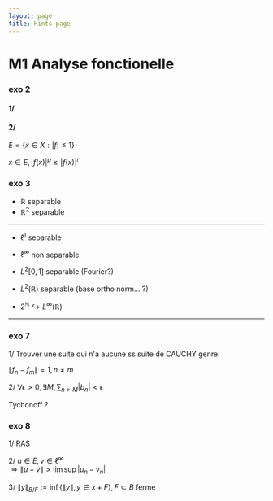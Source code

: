 ```yaml
---
layout: page
title: Hints page
---
```


# M1 Analyse fonctionelle


### exo 2

#### 1/

#### 2/
 $E= \{x \in X:|f| \leq 1 \}$

$x\in E, \,|f(x)|^p \leq |f(x)|^r$

### exo 3



- $\mathbb{R}$ separable
- $\mathbb{R}^2$ separable


---

- $\ell^1$ separable
- $\ell^\infty$ non separable
- $L^2[0,1]$ separable (Fourier?)
- $L^2(\mathbb{R})$ separable (base ortho norm... ?)

- $2^\mathbb{N} \hookrightarrow L^\infty(\mathbb{R})$

---

### exo 7

1/ Trouver une suite qui n'a aucune ss suite de CAUCHY genre:

$\|f_n - f_m \| = 1,\, n\neq m$

2/ $\forall \epsilon > 0,\, \exists M,\, \sum_{n>M} |b_n| < \epsilon$

Tychonoff ?

### exo 8

1/ RAS

2/ $u \in E, v \in \ell^\infty$  
$\Rightarrow \| u - v \| > \lim \sup | u_n - v_n |$

3/ $\|y \|_{B/F} := \inf \{ \| y \|, y \in x + F\},\, F \subset B$ ferme
